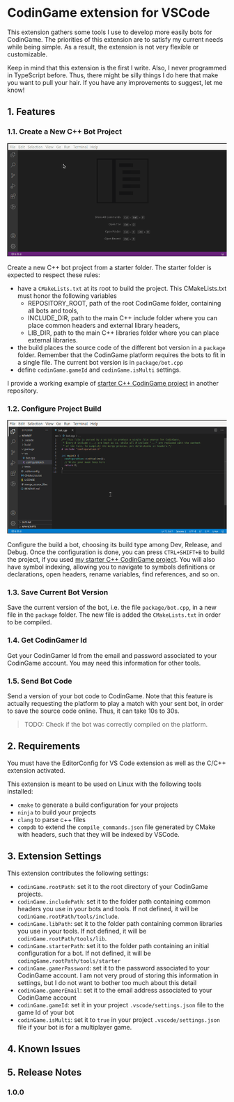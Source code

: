 # CodinGame extension for VSCode

This extension gathers some tools I use to develop more easily bots for CodinGame. The priorities of this extension are to satisfy my current needs while being simple. As a result, the extension is not very flexible or customizable.

Keep in mind that this extension is the first I write. Also, I never programmed in TypeScript before. Thus, there might be silly things I do here that make you want to pull your hair. If you have any improvements to suggest, let me know!

## 1. Features

### 1.1. Create a New C++ Bot Project

![Create New Bot Command](data/create_new_bot.gif)

Create a new C++ bot project from a starter folder. The starter folder is expected to respect these rules:
- have a `CMakeLists.txt` at its root to build the project. This CMakeLists.txt must honor the following variables
  - REPOSITORY_ROOT, path of the root CodinGame folder, containing all bots and tools,
  - INCLUDE_DIR, path to the main C++ include folder where you can place common headers and external library headers,
  - LIB_DIR, path to the main C++ libraries folder where you can place external libraries.
- the build places the source code of the different bot version in a `package` folder. Remember that the CodinGame platform requires the bots to fit in a single file. The current bot version is in `package/bot.cpp`
- define `codinGame.gameId` and `codinGame.isMulti` settings.

I provide a working example of [starter C++ CodinGame project](https://github.com/tdelame/codingame_starter) in another repository.

### 1.2. Configure Project Build

![Configure Bot Command](data/configure_bot.gif)

Configure the build a bot, choosing its build type among Dev, Release, and Debug. Once the configuration is done, you can press `CTRL+SHIFT+B` to build the project, if you used [my starter C++ CodinGame project](https://github.com/tdelame/codingame_starter). You will also have symbol indexing, allowing you to navigate to symbols definitions or declarations, open headers, rename variables, find references, and so on.

### 1.3. Save Current Bot Version

Save the current version of the bot, i.e. the file `package/bot.cpp`, in a new file in the `package` folder. The new file is added the `CMakeLists.txt` in order to be compiled.

### 1.4. Get CodinGamer Id

Get your CodinGamer Id from the email and password associated to your CodinGame account. You may need this information for other tools.

### 1.5. Send Bot Code

Send a version of your bot code to CodinGame. Note that this feature is actually requesting the platform to play a match with your sent bot, in order to save the source code online. Thus, it can take 10s to 30s.

>TODO: Check if the bot was correctly compiled on the platform.

## 2. Requirements

You must have the EditorConfig for VS Code extension as well as the C/C++ extension activated.

This extension is meant to be used on Linux with the following tools installed:
* `cmake` to generate a build configuration for your projects
* `ninja` to build your projects
* `clang` to parse c++ files
* `compdb` to extend the `compile_commands.json` file generated by CMake with headers, such that they will be indexed by VSCode.

## 3. Extension Settings

This extension contributes the following settings:

* `codinGame.rootPath`: set it to the root directory of your CodinGame projects.
* `codinGame.includePath`: set it to the folder path containing common headers you use in your bots and tools. If not defined, it will be `codinGame.rootPath/tools/include`.
* `codinGame.libPath`: set it to the folder path containing common libraries you use in your tools. If not defined, it will be `codinGame.rootPath/tools/lib`.
* `codinGame.starterPath`: set it to the folder path containing an initial configuration for a bot. If not defined, it will be `codingGame.rootPath/tools/starter`
* `codinGame.gamerPassword`: set it to the password associated to your CodinGame account. I am not very proud of storing this information in settings, but I do not want to bother too much about this detail
* `codinGame.gamerEmail`: set it to the email address associated to your CodinGame account
* `codinGame.gameId`: set it in your project `.vscode/settings.json` file to the game Id of your bot
* `codinGame.isMulti`: set it to `true` in your project `.vscode/settings.json` file if your bot is for a multiplayer game.

## 4. Known Issues

## 5. Release Notes

### 1.0.0

